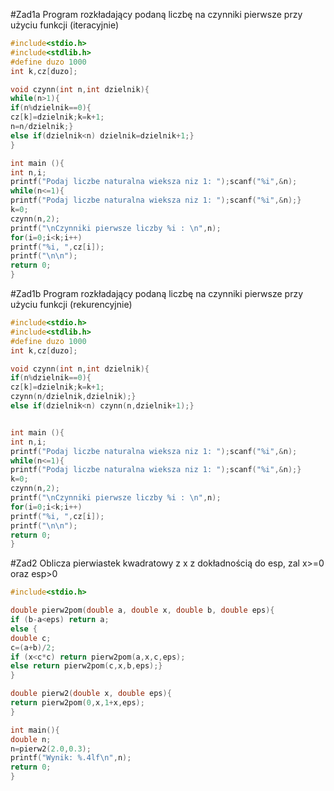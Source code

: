 #Zad1a
Program rozkładający podaną liczbę na czynniki pierwsze przy użyciu funkcji (iteracyjnie)
```c
#include<stdio.h>
#include<stdlib.h>
#define duzo 1000
int k,cz[duzo];

void czynn(int n,int dzielnik){
while(n>1){
if(n%dzielnik==0){
cz[k]=dzielnik;k=k+1;
n=n/dzielnik;}
else if(dzielnik<n) dzielnik=dzielnik+1;}
}

int main (){
int n,i;
printf("Podaj liczbe naturalna wieksza niz 1: ");scanf("%i",&n);
while(n<=1){
printf("Podaj liczbe naturalna wieksza niz 1: ");scanf("%i",&n);}
k=0;
czynn(n,2);
printf("\nCzynniki pierwsze liczby %i : \n",n);
for(i=0;i<k;i++)
printf("%i, ",cz[i]);
printf("\n\n");
return 0;
}
```

#Zad1b
Program rozkładający podaną liczbę na czynniki pierwsze przy użyciu funkcji (rekurencyjnie)
```c
#include<stdio.h>
#include<stdlib.h>
#define duzo 1000
int k,cz[duzo];

void czynn(int n,int dzielnik){
if(n%dzielnik==0){
cz[k]=dzielnik;k=k+1;
czynn(n/dzielnik,dzielnik);}
else if(dzielnik<n) czynn(n,dzielnik+1);}


int main (){
int n,i;
printf("Podaj liczbe naturalna wieksza niz 1: ");scanf("%i",&n);
while(n<=1){
printf("Podaj liczbe naturalna wieksza niz 1: ");scanf("%i",&n);}
k=0;
czynn(n,2);
printf("\nCzynniki pierwsze liczby %i : \n",n);
for(i=0;i<k;i++)
printf("%i, ",cz[i]);
printf("\n\n");
return 0;
}
```

#Zad2
Oblicza pierwiastek kwadratowy z x z dokładnością do esp, zal x>=0 oraz esp>0
```c
#include<stdio.h>

double pierw2pom(double a, double x, double b, double eps){
if (b-a<eps) return a;
else {
double c;
c=(a+b)/2;
if (x<c*c) return pierw2pom(a,x,c,eps);
else return pierw2pom(c,x,b,eps);}
}

double pierw2(double x, double eps){
return pierw2pom(0,x,1+x,eps);
}

int main(){
double n;
n=pierw2(2.0,0.3);
printf("Wynik: %.4lf\n",n);
return 0;
}
```
